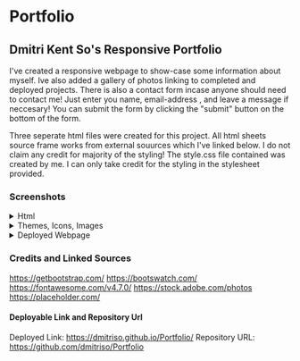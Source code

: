 # Portfolio

## Dmitri Kent So's Responsive Portfolio

I've created a responsive webpage to show-case some information about myself. Ive also added a gallery of photos linking to completed and deployed projects. There is also a contact form incase anyone should need to contact me! Just enter you name, email-address , and leave a message if neccesary! You can submit the form by clicking the "submit" button on the bottom of the form.

Three seperate html files were created for this project. All html sheets source frame works from external souurces which I've linked below. I do not claim any credit for majority of the styling! The style.css file contained was created by me. I can only take credit for the styling in the stylesheet provided.


### Screenshots
<details>
    <summary>Html</summary>
    Something small enough to escape casual notice.
</details>
<details>
    <summary>Themes, Icons, Images</summary>
    Something small enough to escape casual notice.
</details>
<details>
    <summary>Deployed Webpage</summary>
    Something small enough to escape casual notice.
</details>

### Credits and Linked Sources

https://getbootstrap.com/
https://bootswatch.com/
https://fontawesome.com/v4.7.0/
https://stock.adobe.com/photos
https://placeholder.com/


#### Deployable Link and Repository Url

Deployed Link: https://dmitriso.github.io/Portfolio/
Repository URL: https://github.com/dmitriso/Portfolio


